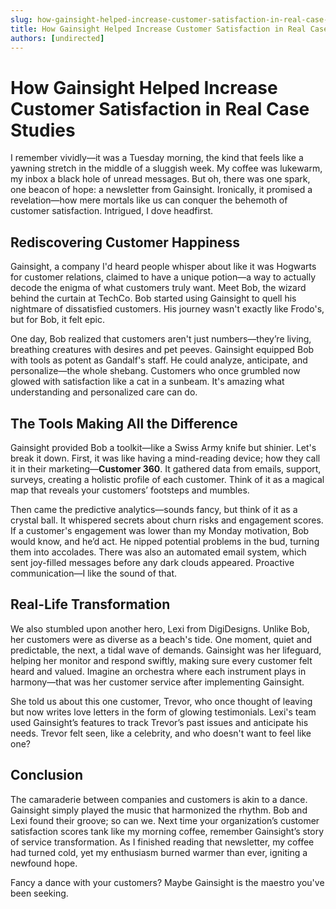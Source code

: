 ```yaml
---
slug: how-gainsight-helped-increase-customer-satisfaction-in-real-case-studies
title: How Gainsight Helped Increase Customer Satisfaction in Real Case Studies
authors: [undirected]
---
```


# How Gainsight Helped Increase Customer Satisfaction in Real Case Studies

I remember vividly—it was a Tuesday morning, the kind that feels like a yawning stretch in the middle of a sluggish week. My coffee was lukewarm, my inbox a black hole of unread messages. But oh, there was one spark, one beacon of hope: a newsletter from Gainsight. Ironically, it promised a revelation—how mere mortals like us can conquer the behemoth of customer satisfaction. Intrigued, I dove headfirst.

## Rediscovering Customer Happiness

Gainsight, a company I'd heard people whisper about like it was Hogwarts for customer relations, claimed to have a unique potion—a way to actually decode the enigma of what customers truly want. Meet Bob, the wizard behind the curtain at TechCo. Bob started using Gainsight to quell his nightmare of dissatisfied customers. His journey wasn't exactly like Frodo's, but for Bob, it felt epic. 

One day, Bob realized that customers aren't just numbers—they’re living, breathing creatures with desires and pet peeves. Gainsight equipped Bob with tools as potent as Gandalf's staff. He could analyze, anticipate, and personalize—the whole shebang. Customers who once grumbled now glowed with satisfaction like a cat in a sunbeam. It's amazing what understanding and personalized care can do.

## The Tools Making All the Difference

Gainsight provided Bob a toolkit—like a Swiss Army knife but shinier. Let's break it down. First, it was like having a mind-reading device; how they call it in their marketing—**Customer 360**. It gathered data from emails, support, surveys, creating a holistic profile of each customer. Think of it as a magical map that reveals your customers’ footsteps and mumbles.

Then came the predictive analytics—sounds fancy, but think of it as a crystal ball. It whispered secrets about churn risks and engagement scores. If a customer's engagement was lower than my Monday motivation, Bob would know, and he’d act. He nipped potential problems in the bud, turning them into accolades. There was also an automated email system, which sent joy-filled messages before any dark clouds appeared. Proactive communication—I like the sound of that.

## Real-Life Transformation

We also stumbled upon another hero, Lexi from DigiDesigns. Unlike Bob, her customers were as diverse as a beach's tide. One moment, quiet and predictable, the next, a tidal wave of demands. Gainsight was her lifeguard, helping her monitor and respond swiftly, making sure every customer felt heard and valued. Imagine an orchestra where each instrument plays in harmony—that was her customer service after implementing Gainsight.

She told us about this one customer, Trevor, who once thought of leaving but now writes love letters in the form of glowing testimonials. Lexi's team used Gainsight’s features to track Trevor’s past issues and anticipate his needs. Trevor felt seen, like a celebrity, and who doesn't want to feel like one?

## Conclusion

The camaraderie between companies and customers is akin to a dance. Gainsight simply played the music that harmonized the rhythm. Bob and Lexi found their groove; so can we. Next time your organization’s customer satisfaction scores tank like my morning coffee, remember Gainsight’s story of service transformation. As I finished reading that newsletter, my coffee had turned cold, yet my enthusiasm burned warmer than ever, igniting a newfound hope.

Fancy a dance with your customers? Maybe Gainsight is the maestro you've been seeking.